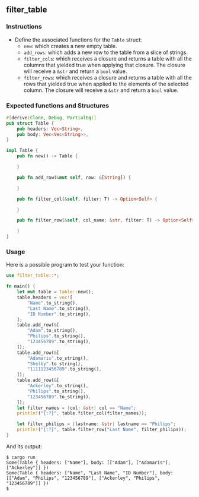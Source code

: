 ## filter_table

### Instructions

- Define the associated functions for the `Table` struct:
  - `new`: which creates a new empty table.
  - `add_rows`: which adds a new row to the table from a slice of strings.
  - `filter_cols`: which receives a closure and returns a table with all the columns that yielded true when applying that closure. The closure will receive a `&str` and return a `bool` value.
  - `filter_rows`: which receives a closure and returns a table with all the rows that yielded true when applied to the elements of the selected column. The closure will receive a `&str` and return a `bool` value.

### Expected functions and Structures

```rust
#[derive(Clone, Debug, PartialEq)]
pub struct Table {
	pub headers: Vec<String>,
	pub body: Vec<Vec<String>>,
}

impl Table {
	pub fn new() -> Table {

	}

	pub fn add_row(&mut self, row: &[String]) {

	}

	pub fn filter_col(&self, filter: T) -> Option<Self> {

	}

	pub fn filter_row(&self, col_name: &str, filter: T) -> Option<Self> {

	}
}
```

### Usage

Here is a possible program to test your function:

```rust
use filter_table::*;

fn main() {
    let mut table = Table::new();
    table.headers = vec![
        "Name".to_string(),
        "Last Name".to_string(),
        "ID Number".to_string(),
    ];
    table.add_row(&[
        "Adam".to_string(),
        "Philips".to_string(),
        "123456789".to_string(),
    ]);
    table.add_row(&[
        "Adamaris".to_string(),
        "Shelby".to_string(),
        "1111123456789".to_string(),
    ]);
    table.add_row(&[
        "Ackerley".to_string(),
        "Philips".to_string(),
        "123456789".to_string(),
    ]);
    let filter_names = |col: &str| col == "Name";
    println!("{:?}", table.filter_col(filter_names));

    let filter_philips = |lastname: &str| lastname == "Philips";
    println!("{:?}", table.filter_row("Last Name", filter_philips));
}
```

And its output:

```console
$ cargo run
Some(Table { headers: ["Name"], body: [["Adam"], ["Adamaris"], ["Ackerley"]] })
Some(Table { headers: ["Name", "Last Name", "ID Number"], body: [["Adam", "Philips", "123456789"], ["Ackerley", "Philips", "123456789"]] })
$
```
